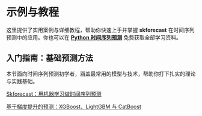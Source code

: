 <script src="https://kit.fontawesome.com/d20edc211b.js" crossorigin="anonymous"></script>

# 示例与教程

这里提供了实用案例与详细教程，帮助你快速上手并掌握 **skforecast** 在时间序列预测中的应用。你也可以在 [**Python 时间序列预测**](https://cienciadedatos.net/forecasting-python) 免费获取全部学习资料。

## 入门指南：基础预测方法

本节面向时间序列预测初学者，涵盖最常用的模型与技术，帮助你打下扎实的理论与实践基础。  

<i class="fa-duotone fa-chart-line fa" style="font-size: 25px; color: #1DA1F2;"></i> [Skforecast：用机器学习做时间序列预测](https://www.cienciadedatos.net/documentos/py27-time-series-forecasting-python-cn.html) 

<i class="fa-solid fa-sitemap fa" style="font-size: 25px; color: #00cc99;"></i> [基于梯度提升的预测：XGBoost、LightGBM 与 CatBoost](https://www.cienciadedatos.net/documentos/py39-forecasting-time-series-with-skforecast-xgboost-lightgbm-catboost-cn.html)